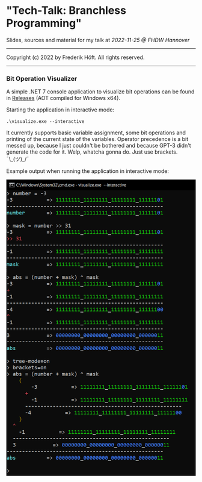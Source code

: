 # "Tech-Talk: Branchless Programming"

Slides, sources and material for my talk at _2022-11-25 @ FHDW Hannover_

--- 

Copyright (c) 2022 by Frederik Höft. All rights reserved.

---

### Bit Operation Visualizer

A simple .NET 7 console application to visualize bit operations can be found in [Releases](https://github.com/frederik-hoeft/talks-branchless-programming/releases) (AOT compiled for Windows x64).

Starting the application in interactive mode:

```console
.\visualize.exe --interactive
```

It currently supports basic variable assignment, some bit operations and printing of the current state of the variables. Operator precedence is a bit messed up, because I just couldn't be bothered and because GPT-3 didn't generate the code for it. Welp, whatcha gonna do. Just use brackets. ¯\\\_(ツ)_/¯

Example output when running the application in interactive mode:

![example-output](assets/visualize-example.png)
